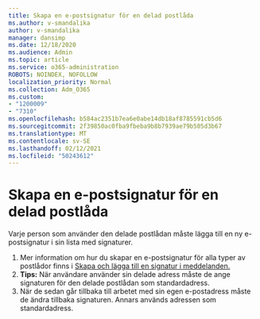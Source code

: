 ```yaml
---
title: Skapa en e-postsignatur för en delad postlåda
ms.author: v-smandalika
author: v-smandalika
manager: dansimp
ms.date: 12/18/2020
ms.audience: Admin
ms.topic: article
ms.service: o365-administration
ROBOTS: NOINDEX, NOFOLLOW
localization_priority: Normal
ms.collection: Adm_O365
ms.custom:
- "1200009"
- "7310"
ms.openlocfilehash: b584ac2351b7ea6e0abe14db18af8785591cb5d6
ms.sourcegitcommit: 2f39850ac0fba9fbeba9b8b7939ae79b505d3b67
ms.translationtype: MT
ms.contentlocale: sv-SE
ms.lasthandoff: 02/12/2021
ms.locfileid: "50243612"
---
```

# <a name="create-an-email-signature-for-a-shared-mailbox"></a>Skapa en e-postsignatur för en delad postlåda

Varje person som använder den delade postlådan måste lägga till en ny e-postsignatur i sin lista med signaturer.

1. Mer information om hur du skapar en e-postsignatur för alla typer av postlådor finns i [Skapa och lägga till en signatur i meddelanden.](https://support.office.com/article/8ee5d4f4-68fd-464a-a1c1-0e1c80bb27f2)
2. **Tips:** När användare använder sin delade adress måste de ange signaturen för den delade postlådan som standardadress.
3. När de sedan går tillbaka till arbetet med sin egen e-postadress måste de ändra tillbaka signaturen. Annars används adressen som standardadress.
